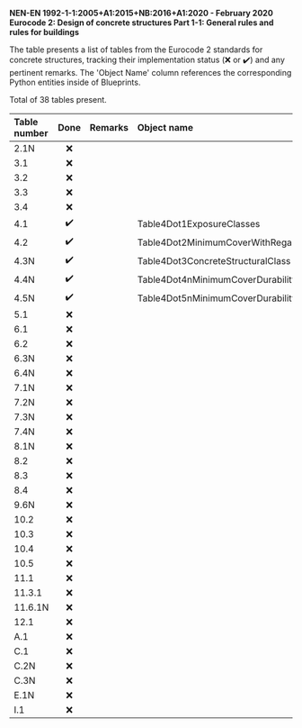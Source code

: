 **NEN-EN 1992-1-1:2005+A1:2015+NB:2016+A1:2020 - February 2020
Eurocode 2: Design of concrete structures
Part 1-1: General rules and rules for buildings**

The table presents a list of tables from the Eurocode 2 standards for concrete structures, tracking their implementation status (:x: or :heavy_check_mark:)
and any pertinent remarks. The 'Object Name' column references the corresponding Python entities inside of Blueprints.

Total of 38 tables present.

| Table number |        Done        | Remarks | Object name                                         |
|:-------------|:------------------:|:--------|:----------------------------------------------------|
| 2.1N         |        :x:         |         |                                                     |
| 3.1          |        :x:         |         |                                                     |
| 3.2          |        :x:         |         |                                                     |
| 3.3          |        :x:         |         |                                                     |
| 3.4          |        :x:         |         |                                                     |
| 4.1          | :heavy_check_mark: |         | Table4Dot1ExposureClasses                           |
| 4.2          | :heavy_check_mark: |         | Table4Dot2MinimumCoverWithRegardToBond              |
| 4.3N         | :heavy_check_mark: |         | Table4Dot3ConcreteStructuralClass                   |
| 4.4N         | :heavy_check_mark: |         | Table4Dot4nMinimumCoverDurabilityReinforcementSteel |
| 4.5N         | :heavy_check_mark: |         | Table4Dot5nMinimumCoverDurabilityPrestressingSteel  |
| 5.1          |        :x:         |         |                                                     |
| 6.1          |        :x:         |         |                                                     |
| 6.2          |        :x:         |         |                                                     |
| 6.3N         |        :x:         |         |                                                     |
| 6.4N         |        :x:         |         |                                                     |
| 7.1N         |        :x:         |         |                                                     |
| 7.2N         |        :x:         |         |                                                     |
| 7.3N         |        :x:         |         |                                                     |
| 7.4N         |        :x:         |         |                                                     |
| 8.1N         |        :x:         |         |                                                     |
| 8.2          |        :x:         |         |                                                     |
| 8.3          |        :x:         |         |                                                     |
| 8.4          |        :x:         |         |                                                     |
| 9.6N         |        :x:         |         |                                                     |
| 10.2         |        :x:         |         |                                                     |
| 10.3         |        :x:         |         |                                                     |
| 10.4         |        :x:         |         |                                                     |
| 10.5         |        :x:         |         |                                                     |
| 11.1         |        :x:         |         |                                                     |
| 11.3.1       |        :x:         |         |                                                     |
| 11.6.1N      |        :x:         |         |                                                     |
| 12.1         |        :x:         |         |                                                     |
| A.1          |        :x:         |         |                                                     |
| C.1          |        :x:         |         |                                                     |
| C.2N         |        :x:         |         |                                                     |
| C.3N         |        :x:         |         |                                                     |
| E.1N         |        :x:         |         |                                                     |
| I.1          |        :x:         |         |                                                     |

